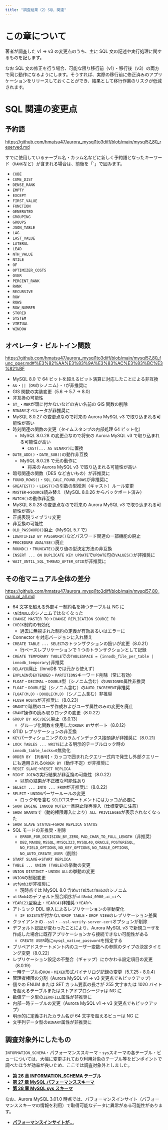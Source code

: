 ```yaml
---
title: "調査結果（2）SQL 関連"
---
```

# この章について

著者が調査した v1 → v3 の変更点のうち、主に SQL 文の記述や実行処理に関するものを記します。

なお SQL 文の修正を行う場合、可能な限り移行前（v1）・移行後（v3）の両方で同じ動作になるようにします。そうすれば、実際の移行前に修正済みのアプリケーションをリリースしておくことができ、結果として移行作業のリスクが低減されます。

# SQL 関連の変更点

## 予約語

https://github.com/hmatsu47/aurora_mysql1to3diff/blob/main/mysql57_80_reserved.md

すでに使用しているテーブル名・カラム名などに新しく予約語となったキーワード（`RANK`など）が含まれる場合は、前後を「`」で囲みます。

- `CUBE`
- `CUME_DIST`
- `DENSE_RANK`
- `EMPTY`
- `EXCEPT`
- `FIRST_VALUE`
- `FUNCTION`
- `GENERATED`
- `GROUPING`
- `GROUPS`
- `JSON_TABLE`
- `LAG`
- `LAST_VALUE`
- `LATERAL`
- `LEAD`
- `NTH_VALUE`
- `NTILE`
- `OF`
- `OPTIMIZER_COSTS`
- `OVER`
- `PERCENT_RANK`
- `RANK`
- `RECURSIVE`
- `ROW`
- `ROWS`
- `ROW_NUMBER`
- `STORED`
- `SYSTEM`
- `VIRTUAL`
- `WINDOW`

## オペレータ・ビルトイン関数

https://github.com/hmatsu47/aurora_mysql1to3diff/blob/main/mysql57_80_func_oper.md#%E3%82%AA%E3%83%9A%E3%83%AC%E3%83%BC%E3%82%BF

- MySQL 8.0 で 64 ビットを超えるビット演算に対応したことによる非互換
- `&&`・`||`（`OR`のシノニム）・`!`が非推奨に
- GIS 関数の実装変更（5.6 → 5.7 → 8.0）
- 非互換の可能性
- `ST_`・`MBR`が頭に付かないなどの古い名前の GIS 関数の削除
- `BINARY`オペレータが非推奨に
- MySQL 8.0.27 の変更点なので将来の Aurora MySQL v3 で取り込まれる可能性が高い
- 時刻関連の関数の変更（タイムスタンプの内部処理 64 ビット化）
  - MySQL 8.0.28 の変更点なので将来の Aurora MySQL v3 で取り込まれる可能性が高い
    - `CAST(... AS BINARY)`に置換
- `DATE_ADD()`・`DATE_SUB()`の動作非互換
  - MySQL 8.0.28 で元の動作に
    - 将来の Aurora MySQL v3 で取り込まれる可能性が高い
- 暗号関連の関数（DES など古いもの）が非推奨に
- `FOUND_ROWS()`・`SQL_CALC_FOUND_ROWS`が非推奨に
- `GREATEST()`・`LEAST()`の引数の型推測（キャスト）ルール変更
- `MASTER`→`SOURCE`読み替え（MySQL 8.0.26 からバックポート済み）
- `MATCH()`の動作非互換
- MySQL 8.0.28 の変更点なので将来の Aurora MySQL v3 で取り込まれる可能性が高い
- 正規表現ライブラリ変更
- 非互換の可能性
- `OLD_PASSWORD()`廃止（MySQL 5.7 で）
- `IDENTIFIED BY PASSWORD()`などパスワード関連の一部機能の廃止
- `PROCEDURE ANALYSE()`廃止
- `ROUND()`・`TRUNCATE()`戻り値の型決定方法の非互換
- `INSERT ... ON DUPLICATE KEY UPDATE`で`UPDATE`句の`VALUES()`が非推奨に
- `WAIT_UNTIL_SQL_THREAD_AFTER_GTID`が非推奨に

## その他マニュアル全体の差分

https://github.com/hmatsu47/aurora_mysql1to3diff/blob/main/mysql57_80_manual_all.md

- 64 文字を超える外部キー制約名を持つテーブルは NG に
- `\N`は`NULL`のシノニムではなくなった
- `CHANGE MASTER TO`→`CHANGE REPLICATION SOURCE TO`
- `CHECK`制約の有効化
  - 過去に無視された制約の定義が有効あるいはエラーに
- Connector を対応バージョンに入れ替え
- `CREATE TABLE ... SELECT`のトランザクションの扱いが変更（8.0.21）
  - 行ベースレプリケーションで 1 つのトランザクションとして記録
- `CREATE TEMPORARY TABLE`での`TABLESPACE = {innodb_file_per_table | innodb_temporary}`非推奨
- `DELAYED`廃止（InnoDB では元から使えず）
- `EXPLAIN`の`EXTENDED`・`PARTITIONS`キーワード削除（常に有効）
- `FLOAT`・`DECIMAL`・`DOUBLE`型（シノニム含む）の`UNSIGNED`属性非推奨
- `FLOAT`・`DOUBLE`型（シノニム含む）の`AUTO_INCREMENT`非推奨
- `FLOAT(M,D)`・`DOUBLE(M,D)`（シノニム含む）非推奨
- `FLUSH HOSTS`が非推奨に（8.0.23）
- `GRANT`で暗黙のユーザ作成およびユーザ属性のみの変更を廃止
- `GRANT`操作の読み取りロックの変更（8.0.22）
- `GROUP BY ASC/DESC`廃止（8.0.13）
  - グループ化関数を使用した`ORDER BY`サポート（8.0.12）
- GTID レプリケーションの非互換
- `KEY`パーティショニングのカラムインデックス接頭辞が非推奨に（8.0.21）
- `LOCK TABLES ... WRITE`による明示的テーブルロック時の`innodb_table_locks=0`無効化
- `ORDER BY 【列番号】`・カッコで囲まれたクエリー式内で発生し外部クエリーにも適用される`ORDER BY`（動作不定）が非推奨に
- `RESET SLAVE`→`RESET REPLICA`
- `RIGHT JOIN`の実行結果が非互換の可能性（8.0.22）
  - 以前の結果が不正確な可能性あり
- `SELECT ... INTO ... FROM`が非推奨に（8.0.22）
- `SELECT`・`UNION`パーサールールの変更
  - ロック句を含む `SELECT`ステートメントにはカッコが必要に
- `SHOW ENGINE INNODB MUTEX`一旦廃止後再導入（仕様変更に注意）
- `SHOW GRANTS`で（動的権限導入により）`ALL PRIVILEGES`が表示されなくなった
- `SHOW SLAVE STATUS`→`SHOW REPLICA STATUS`
- SQL モードの非推奨・削除
  - `ERROR_FOR_DIVISION_BY_ZERO`, `PAD_CHAR_TO_FULL_LENGTH`（非推奨）
  - `DB2`, `MAXDB`, `MSSQL`, `MYSQL323`, `MYSQL40`, `ORACLE`, `POSTGRESQL`, `NO_FIELD_OPTIONS`, `NO_KEY_OPTIONS`, `NO_TABLE_OPTIONS`, `NO_AUTO_CREATE_USER`（削除）
- `START SLAVE`→`START REPLICA`
- `TABLE ... UNION (TABLE)`の挙動の変更
- `UNION DISTINCT`・`UNION ALL`の挙動の変更
- `UNION`の制限変更
- `utf8mb3`が非推奨に
  - 現時点では MySQL 8.0 含め`utf8`は`utf8mb3`のシノニム
- `utf8mb4`のデフォルト照合順序が`utf8mb4_0900_ai_ci`へ
- `YEAR(2)`型廃止・`YEAR(4)`非推奨→`YEAR`へ
- アトミック DDL 導入によるレプリケーションの挙動変化
  - `IF EXISTS`が付かない`DROP TABLE`・`DROP VIEW`のレプリケーション差異
- クライアントの`--ssl`・`--ssl-verify-server-cert`オプションが削除
- デフォルト認証が変わったことにより、Aurora MySQL v3 で新規ユーザを作成した場合に既存アプリケーションから接続できない可能性がある
  - `CREATE USER`時に`mysql_native_password`を指定する
- プリペアドステートメント内のユーザー変数への参照のタイプの決定タイミング変更（8.0.22）
- レプリケーション設定の不整合（ギャップ）にかかわる設定項目の変更（8.0.19）
- 一時テーブルの`ROW`・`MIXED`形式バイナリログ記録の変更（5.7.25・8.0.4）
- 管理者権限の分割（Aurora MySQL v1 → v3 変更点でもピックアップ）
- 個々の ENUM または SET カラム要素の長さが 255 文字または 1020 バイトを超えるテーブルまたはストアドプロシージャは NG に
- 数値データ型の`ZEROFILL`属性が非推奨に
- 内部一時テーブルの変更（Aurora MySQL v1 → v3 変更点でもピックアップ）
- 明示的に定義されたカラム名が 64 文字を超えるビューは NG に
- 文字列データ型の`BINARY`属性が非推奨に

## 調査対象外にしたもの

`INFORMATION_SCHEMA`・パフォーマンススキーマ・`sys`スキーマの各テーブル・ビューについては、大幅に変更されており利用対象のテーブル等をピンポイントで調べたほうが効率が良いため、ここでは調査対象外としました。

- **[第 26 章 INFORMATION_SCHEMA テーブル](https://dev.mysql.com/doc/refman/8.0/ja/information-schema.html)**
- **[第 27 章 MySQL パフォーマンススキーマ](https://dev.mysql.com/doc/refman/8.0/ja/performance-schema.html)**
- **[第 28 章 MySQL sys スキーマ](https://dev.mysql.com/doc/refman/8.0/ja/sys-schema.html)**

なお、Aurora MySQL 3.01.0 時点では、パフォーマンスインサイト（パフォーマンススキーマの情報を利用）で取得可能なデータに異常がある可能性があります。

- **[パフォーマンスインサイトが…](https://qiita.com/hmatsu47/items/9db2ad8e8f41e44a54b7#%E3%83%91%E3%83%95%E3%82%A9%E3%83%BC%E3%83%9E%E3%83%B3%E3%82%B9%E3%82%A4%E3%83%B3%E3%82%B5%E3%82%A4%E3%83%88%E3%81%8C)**